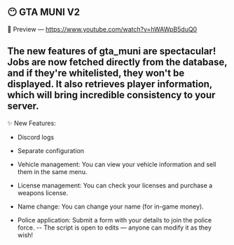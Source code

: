 ## 😶 GTA MUNI V2

🍎 Preview — https://www.youtube.com/watch?v=hWAWpB5duQ0

The new features of gta_muni are spectacular! Jobs are now fetched directly from the database, and if they're whitelisted, they won't be displayed. It also retrieves player information, which will bring incredible consistency to your server.
--
✨ New Features:

- Discord logs

- Separate configuration

- Vehicle management:
You can view your vehicle information and sell them in the same menu.

- License management:
You can check your licenses and purchase a weapons license.

- Name change:
You can change your name (for in-game money).

- Police application:
Submit a form with your details to join the police force.
--
The script is open to edits — anyone can modify it as they wish!

